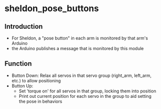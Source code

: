# sheldon_pose_buttons

## Introduction
-  For Sheldon, a "pose button" in each arm is monitored by that arm's Arduino
-  the Arduino publishes a message that is monitored by this module

## Function
-  Button Down:  Relax all servos in that servo group (right_arm, left_arm, etc.) to allow positioning
-  Button Up:    
   - Set 'torque on' for all servos in that group, locking them into position
   - Print out current position for each servo in the group to aid setting the pose in behaviors

